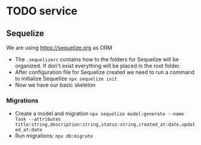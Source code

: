 # TODO service

## Sequelize
We are using 
https://sequelize.org as ORM

- The `.sequelizerc` contains how to the folders for Sequelize will be organized. If don't exist everything will be placed in the root folder.
- After configuration file for Sequelize created we need to run a command to initialize Sequelize `npx sequelize init`
- Now we have our basic skeleton

### Migrations
- Create a model and migration `npx sequelize model:generate --name Task --attributes title:string,description:string,status:string,created_at:date,updated_at:date`
- Run migrations: `npx db:migrate`

